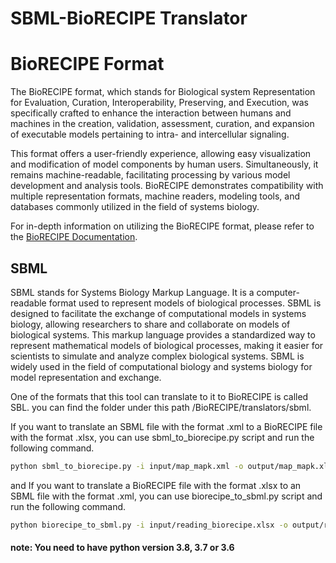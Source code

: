 # SBML-BioRECIPE Translator
# BioRECIPE Format

The BioRECIPE format, which stands for Biological system Representation for Evaluation, Curation, Interoperability, Preserving, and Execution, was specifically crafted to enhance the interaction between humans and machines in the creation, validation, assessment, curation, and expansion of executable models pertaining to intra- and intercellular signaling.

This format offers a user-friendly experience, allowing easy visualization and modification of model components by human users. Simultaneously, it remains machine-readable, facilitating processing by various model development and analysis tools. BioRECIPE demonstrates compatibility with multiple representation formats, machine readers, modeling tools, and databases commonly utilized in the field of systems biology.

For in-depth information on utilizing the BioRECIPE format, please refer to the [BioRECIPE Documentation](https://melody-biorecipe.readthedocs.io/en/latest/index.html).

## SBML
SBML stands for Systems Biology Markup Language. It is a computer-readable format used to represent models of biological processes. SBML is designed to facilitate the exchange of computational models in systems biology, allowing researchers to share and collaborate on models of biological systems. This markup language provides a standardized way to represent mathematical models of biological processes, making it easier for scientists to simulate and analyze complex biological systems. SBML is widely used in the field of computational biology and systems biology for model representation and exchange.

One of the formats that this tool can translate to it to BioRECIPE is called SBL.
you can find the folder under this path /BioRECIPE/translators/sbml.

If you want to translate an SBML file with the format .xml to a BioRECIPE file with the format .xlsx, you can use sbml_to_biorecipe.py script and run the following command.
```bash
python sbml_to_biorecipe.py -i input/map_mapk.xml -o output/map_mapk.xlsx
```
and If you want to translate a BioRECIPE file with the format .xlsx to an SBML file with the format .xml, you can use biorecipe_to_sbml.py script and run the following command.
```bash
python biorecipe_to_sbml.py -i input/reading_biorecipe.xlsx -o output/reading_sbml.xml
```
#### note: You need to have python version 3.8, 3.7 or 3.6
